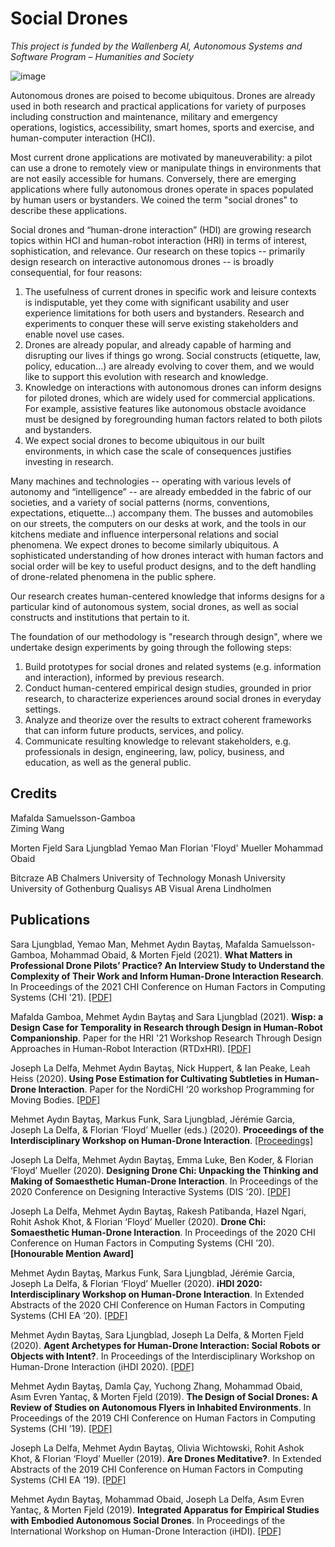 # Social Drones

*This project is funded by the Wallenberg AI, Autonomous Systems and Software Program – Humanities and Society*

![image](https://user-images.githubusercontent.com/1661078/136213121-8c89e4f6-ff2a-42a7-b8cc-6f5df3530ba4.png)


Autonomous drones are poised to become ubiquitous. Drones are already used in both research and practical applications for variety of purposes including construction and maintenance, military and emergency operations, logistics, accessibility, smart homes, sports and exercise, and human-computer interaction (HCI). 

Most current drone applications are motivated by maneuverability: a pilot can use a drone to remotely view or manipulate things in environments that are not easily accessible for humans. Conversely, there are emerging applications where fully autonomous drones operate in spaces populated by human users or bystanders. We coined the term "social drones" to describe these applications.

Social drones and “human-drone interaction” (HDI) are growing research topics within HCI and human-robot interaction (HRI) in terms of interest, sophistication, and relevance. Our research on these topics -- primarily design research on interactive autonomous drones -- is broadly consequential, for four reasons:

1. The usefulness of current drones in specific work and leisure contexts is indisputable, yet they come with significant usability and user experience limitations for both users and bystanders. Research and experiments to conquer these will serve existing stakeholders and enable novel use cases. 
2. Drones are already popular, and already capable of harming and disrupting our lives if things go wrong. Social constructs (etiquette, law, policy, education...) are already evolving to cover them, and we would like to support this evolution with research and knowledge. 
3. Knowledge on interactions with autonomous drones can inform designs for piloted drones, which are widely used for commercial applications. For example, assistive features like autonomous obstacle avoidance must be designed by foregrounding human factors related to both pilots and bystanders.
4. We expect social drones to become ubiquitous in our built environments, in which case the scale of consequences justifies investing in research.

Many machines and technologies -- operating with various levels of autonomy and “intelligence” -- are already embedded in the fabric of our societies, and a variety of social patterns (norms, conventions, expectations, etiquette...) accompany them. The busses and automobiles on our streets, the computers on our desks at work, and the tools in our kitchens mediate and influence interpersonal relations and social phenomena. We expect drones to become similarly ubiquitous. A sophisticated understanding of how drones interact with human factors and social order will be key to useful product designs, and to the deft handling of drone-related phenomena in the public sphere. 

Our research creates human-centered knowledge that informs designs for a particular kind of autonomous system, social drones, as well as social constructs and institutions that pertain to it.

The foundation of our methodology is "research through design", where we undertake design experiments by going through the following steps:

1. Build prototypes for social drones and related systems (e.g. information and interaction), informed by previous research.
2. Conduct human-centered empirical design studies, grounded in prior research, to characterize experiences around social drones in everyday settings.
3. Analyze and theorize over the results to extract coherent frameworks that can inform future products, services, and policy.
4. Communicate resulting knowledge to relevant stakeholders, e.g. professionals in design, engineering, law, policy, business, and education, as well as the general public.

## **Credits**

Mafalda Samuelsson-Gamboa  
Ziming Wang

Morten Fjeld
Sara Ljungblad
Yemao Man
Florian 'Floyd' Mueller
Mohammad Obaid

Bitcraze AB
Chalmers University of Technology
Monash University
University of Gothenburg
Qualisys AB
Visual Arena Lindholmen

## **Publications**

Sara Ljungblad, Yemao Man, Mehmet Aydın Baytaş, Mafalda Samuelsson-Gamboa, Mohammad Obaid, & Morten Fjeld (2021). **What Matters in Professional Drone Pilots’ Practice? An Interview Study to Understand the Complexity of Their Work and Inform Human-Drone Interaction Research**. In Proceedings of the 2021 CHI Conference on Human Factors in Computing Systems (CHI ’21). [\[PDF\]](../pub/2021_CHI?Professional.pdf)

Mafalda Gamboa, Mehmet Aydın Baytaş and Sara Ljungblad (2021). **Wisp: a Design Case for Temporality in Research through Design in Human-Robot Companionship**. Paper for the HRI '21 Workshop Research Through Design Approaches in Human-Robot Interaction (RTDxHRI). [\[PDF\]](../pub/2021_HRI_Wisp.pdf)

Joseph La Delfa, Mehmet Aydın Baytaş, Nick Huppert, & Ian Peake, Leah Heiss (2020). **Using Pose Estimation for Cultivating Subtleties in Human-Drone Interaction**. Paper for the NordiCHI ‘20 workshop Programming for Moving Bodies. [\[PDF\]](../pub/2020_NordiCHI_WS_HDI.pdf)

Mehmet Aydın Baytaş, Markus Funk, Sara Ljungblad, Jérémie Garcia, Joseph La Delfa, & Florian ‘Floyd’ Mueller (eds.) (2020). **Proceedings of the Interdisciplinary Workshop on Human-Drone Interaction**. [\[Proceedings\]](http://ceur-ws.org/Vol-2617/)

Joseph La Delfa, Mehmet Aydın Baytaş, Emma Luke, Ben Koder, & Florian ‘Floyd’ Mueller (2020). **Designing Drone Chi: Unpacking the Thinking and Making of Somaesthetic Human-Drone Interaction**. In Proceedings of the 2020 Conference on Designing Interactive Systems (DIS ‘20). [\[PDF\]](../pub/2020_DIS_Drone_Chi.pdf)

Joseph La Delfa, Mehmet Aydın Baytaş, Rakesh Patibanda, Hazel Ngari, Rohit Ashok Khot, & Florian ‘Floyd’ Mueller (2020). **Drone Chi: Somaesthetic Human-Drone Interaction**. In Proceedings of the 2020 CHI Conference on Human Factors in Computing Systems (CHI ’20). **\[Honourable Mention Award\]**  

Mehmet Aydın Baytaş, Markus Funk, Sara Ljungblad, Jérémie Garcia, Joseph La Delfa, & Florian ‘Floyd’ Mueller (2020). **iHDI 2020: Interdisciplinary Workshop on Human-Drone Interaction**. In Extended Abstracts of the 2020 CHI Conference on Human Factors in Computing Systems (CHI EA ‘20). [\[PDF\]](../pub/2020_CHI_EA_iHDI.pdf)

Mehmet Aydın Baytaş, Sara Ljungblad, Joseph La Delfa, & Morten Fjeld (2020). **Agent Archetypes for Human-Drone Interaction: Social Robots or Objects with Intent?**. In Proceedings of the Interdisciplinary Workshop on Human-Drone Interaction (iHDI 2020). [\[PDF\]](../pub/2020_iHDI_Agent.pdf)

Mehmet Aydın Baytaş, Damla Çay, Yuchong Zhang, Mohammad Obaid, Asım Evren Yantaç, & Morten Fjeld (2019). **The Design of Social Drones: A Review of Studies on Autonomous Flyers in Inhabited Environments**. In Proceedings of the 2019 CHI Conference on Human Factors in Computing Systems (CHI ’19). [\[PDF\]](../pub/2019_CHI_Drones.pdf)

Joseph La Delfa, Mehmet Aydın Baytaş, Olivia Wichtowski, Rohit Ashok Khot, & Florian ‘Floyd’ Mueller (2019). **Are Drones Meditative?**. In Extended Abstracts of the 2019 CHI Conference on Human Factors in Computing Systems (CHI EA ‘19). [\[PDF\]](../pub/2019_CHI_EA_Meditative.pdf)

Mehmet Aydın Baytaş, Mohammad Obaid, Joseph La Delfa, Asım Evren Yantaç, & Morten Fjeld (2019). **Integrated Apparatus for Empirical Studies with Embodied Autonomous Social Drones**. In Proceedings of the International Workshop on Human-Drone Interaction (iHDI). [\[PDF\]](../pub/2019_CHI_WS_iHDI_Apparatus.pdf)

